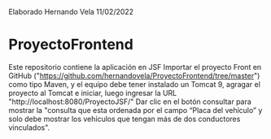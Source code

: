 Elaborado Hernando Vela 11/02/2022
# ProyectoFrontend

Este repositorio contiene la aplicación en JSF
Importar el proyecto Front en GitHub ("https://github.com/hernandovela/ProyectoFrontend/tree/master") como tipo Maven, y el equipo debe tener instalado un Tomcat 9, agragar el proyecto al Tomcat e iniciar, luego ingresar la URL "http://localhost:8080/ProyectoJSF/"
Dar clic en el botón consultar para mostrar la "consulta que esta ordenada por el campo “Placa del vehículo” y solo debe mostrar los vehículos que tengan más de dos conductores vinculados".
